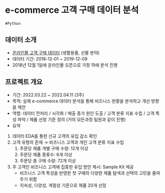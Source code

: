 # e-commerce 고객 구매 데이터 분석
`#Python`

## 데이터 소개
- [온라인몰 고객 구매 데이터](https://www.kaggle.com/datasets/gabrielramos87/an-online-shop-business) (생활용품, 선물 분야)
- 데이터 기간: 2018-12-01 ~ 2019-12-09
- 2018년 12월 1일에 온라인몰 오픈으로 가정 하에 분석 진행

## 프로젝트 개요
- 기간: 2022.03.22 ~ 2022.04.11 (3주)
- 목적: 실제 e-commerce 데이터 분석을 통해 비즈니스 현황을 분석하고 개선 방향을 제안
- 역할: 데이터 전처리 / 시각화 / 매출 증가 원인 도출 / 고객 분류 지표 수립 / 고객 특성 파악 / 제품 선정 기준 정의 (거의 모든과정 팀원과 같이 진행)
- 요약
1. 데이터 EDA를 통한 신규 고객의 유입 감소 확인
2. 고객 유형의 혼재 → 비즈니스 고객과 개인 고객 분류 지표 수립
    1) 주문당 제품 개별 구매 수량:  12개 이상
    2) 주문당 제품 종류수: 6개 이상
    3) 주문당 총 구매 수량: 72개 이상
3. 주 고객인 비즈니스 고객에 집중한 유입 방안 제시: Sample Kit 제공
    - 비즈니스 고객 특성을 반영한 첫 구매의 다양한 제품 탐색과 선택의 고민을 줄여주기 위함
    - 지속성, 다양성, 계절성 기준으로 제품 20개 선정
